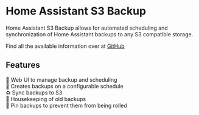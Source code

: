# Home Assistant S3 Backup

Home Assistant S3 Backup allows for automated scheduling and synchronization of Home Assistant backups to any S3 compatible storage.

Find all the available information over at [GitHub](https://github.com/prankstr/hassio-s3-backup)

## Features

🌟 Web UI to manage backup and scheduling</br>
📆 Creates backups on a configurable schedule</br>
♻️ Sync backups to S3</br>
🧹 Housekeeping of old backups</br>
📌 Pin backups to prevent them from being rolled</br>
